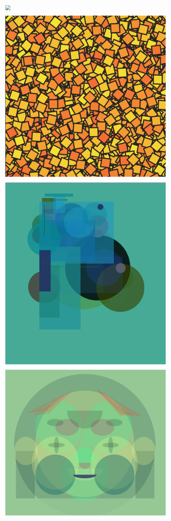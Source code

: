 ![](Sept28/TextOutcome)

![](Sept23/CheeseTrap.png)

![](Sept13/Artwork-IM.png)

![](folder/Boby-Portrait-ScreenShot.png)



